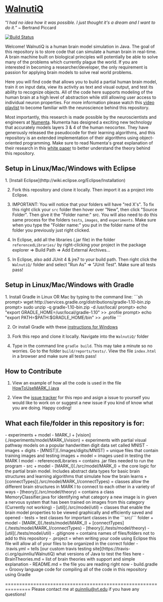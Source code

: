 [WalnutiQ](http://walnutiq.com)
==========

“*I had no idea how it was possible. I just thought it's a dream and I want to do it.*” ~ Bertrand Piccard

[![Build Status](https://travis-ci.org/quinnliu/WalnutiQ.png)](https://travis-ci.org/quinnliu/WalnutiQ)

Welcome! WalnutiQ is a human brain model simulation in Java. 
The goal of this repository is to store code that can 
simulate a human brain in real-time. A brain machine 
built on biological principles will potentially be able to 
solve many of the problems which currently plague the world. 
If you are interested in becoming a researcher/developer, the only requirement is passion 
for applying brain models to solve real world problems.
 
Here you will find code that allows you to build a partial 
human brain model, train it on input data, view its activity 
as text and visual output, and test its ability to recognize 
objects. All of the code here supports modeling of the human 
brain at a high level of abstraction while still allowing user
access to individual neuron properties. For more information please 
watch this [video playlist](http://www.youtube.com/playlist?list=PLPXsMt57rLtgddN0NQEmXP-FbF6wt2O-f) 
to become familiar with the neuroscience behind this repository.

Most importantly, this research is made possible by the 
neuroscientists and engineers at [Numenta](http://numenta.org/). 
Numenta has designed a exciting new technology that accurately models 
layers 3 & 4 of the human neocortex. They have generously released 
the pseudocode for their learning algorithms, and this repository is an 
extended implementation of their algorithms using object-oriented 
programming. Make sure to read Numenta's great explanation 
of their research in this [white paper](https://db.tt/FuQWQuwE) 
to better understand the theory behind this repository.

<h2>Setup in Linux/Mac/Windows with Eclipse</h2>
1. [Install Eclipse](http://wiki.eclipse.org/Eclipse/Installation)

2. Fork this repository and clone it locally. Then import it as a 
project into Eclipse.

3. IMPORTANT: You will notice that your folders will have "red X's". To fix this right 
click your ```src``` folder then hover over "New", then click "Source Folder". 
Then give it the "Folder name:" src. You will also need to do this same process for the folders 
```tests```, ```images```, and ```experiments```. Make sure when you type the "Folder name:"
you put in the folder name of the folder you previously just right clicked.

4. In Eclipse, add all the libraries (.jar file) in the folder 
```referencedLibraries/``` by right-clicking your project in the package explorer 
=> Build Path => Add External Archives...

5. In Eclipse, also add JUnit 4 & jre7 to your build path. Then 
right click the ```WalnutiQ/``` folder and select "Run As" => 
"JUnit Test". Make sure all tests pass!
  
<h2>Setup in Linux/Mac/Windows with Gradle</h2>
1. Install Gradle in Linux OR Mac by typing to the command line:
   ```sh
   prompt> wget http://services.gradle.org/distributions/gradle-1.10-bin.zip
   prompt> sudo unzip -q gradle-1.10-bin.zip -d /usr/local/
   prompt> echo "export GRADLE_HOME=/usr/local/gradle-1.10" >> .profile
   prompt> echo "export PATH=$PATH:$GRADLE_HOME/bin" >> .profile
   ```

2. Or install Gradle with these [instructions for Windows](https://db.tt/DMF3ww2D)

3. Fork this repo and clone it locally. Navigate into the ```WalnutiQ/``` folder

4. Type in the command line ```gradle build```. This may take a minute so no worries.
Go to the folder ```build/reports/tests/```. View the file ```index.html``` in 
a browser and make sure all tests pass!

<h2>How to Contribute</h2>

1. View an example of how all the code is used in the file 
   [HowToUseMARK_I.java](./experiments/model/MARK_I/vision/HowToUseMARK_I.java)

2. View the [issue tracker](https://github.com/quinnliu/WalnutiQ/issues?state=open) for this repo and asign a issue to 
   yourself you would like to work on or suggest a new issue if you kind of know what you are doing. Happy coding!

<h2>What each file/folder in this repository is for:</h2>
  - experiments  
      + model
          - MARK_I
            + [vision](./experiments/model/MARK_I/vision) = experiments with partial visual pathway models on a popular handwritten digit data
              set called MNIST
  - images
      + digits
          - [MNIST](./images/digits/MNIST) = unique files that contain training images and testing images
      + model = images used in testing the MARK I model
  - referencedLibraries = contains .jar files needed to run the program
  - src
      + model
          - [MARK_I](./src/model/MARK_I) = the core logic for the partial brain model. Includes abstract data types
          	for basic brain structures and learning algorithms that simulate how 
          	the brain learns
            + [connectTypes](./src/model/MARK_I/connectTypes) = classes allow the different brain structures in MARK I to 
              connect to each other in a variety of ways
          - [theory](./src/model/theory) = contains a class MemoryClassifier.java for identifying what
            category a new image is in given a nervous system that has been trained on images from this category (Currently not working)
          - [util](./src/model/util) = classes that enable the brain model properties to be viewed
            graphically and efficiently saved and opened
  - tests = test classes for important classes in the ```src/``` folder
      + model
          - [MARK_I](./tests/model/MARK_I)
            + [connectTypes](./tests/model/MARK_I/connectTypes)
          - [theory](./tests/model/theory)
          - [util](./tests/model/util)
  - .gitignore = contains names of files/folders not to add to this repository
  - .project = when writing your code using Eclipse this file will allow all of
               your files to be organized in the correct folder
  - .travis.yml = tells [our custom travis testing site](https://travis-ci.org/quinnliu/WalnutiQ) 
                  what versions of Java to test the files here
  - BrainTheories.md = list of brain theories with support and simple explanation
  - README.md = the file you are reading right now
  - build.gradle = Groovy language code for compiling all of the code in this repository using Gradle

===============================================================
Please contact me at quinnliu@vt.edu if you have any questions! 